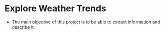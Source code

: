 # Explore Weather Trends
- The main objective of this project is to be able to extract information and describe it.
